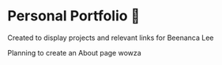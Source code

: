 # Personal Portfolio :dizzy:
Created to display projects and relevant links for Beenanca Lee 

Planning to create an About page
wowza
